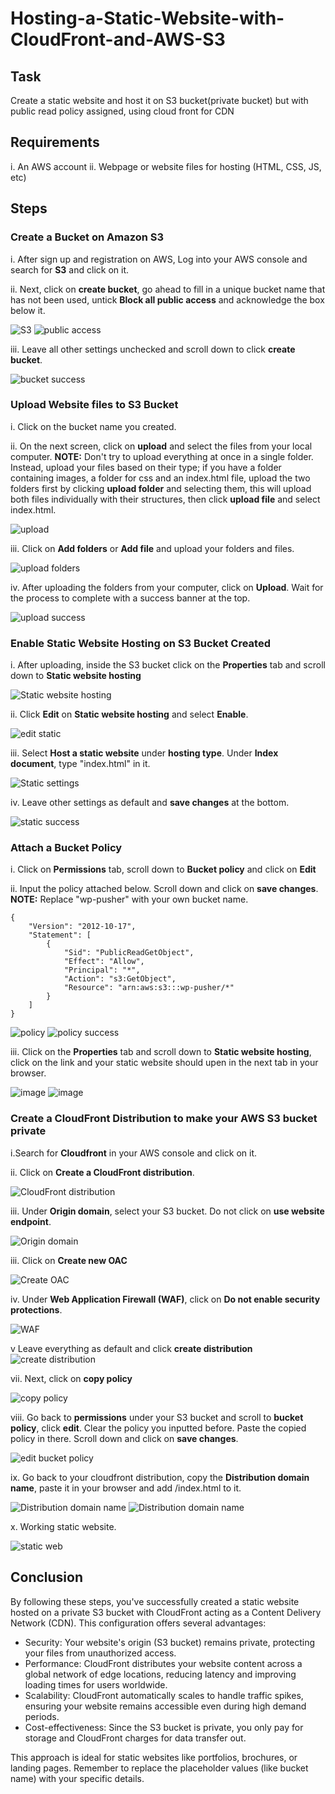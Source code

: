 # Hosting-a-Static-Website-with-CloudFront-and-AWS-S3

## Task
Create a static website and host it on S3 bucket(private bucket) but with public read policy assigned, using cloud front for CDN

## Requirements

i. An AWS account
ii. Webpage or website files for hosting (HTML, CSS, JS, etc)

## Steps 

### Create a Bucket on Amazon S3

i. After sign up and registration on AWS, Log into your AWS console and search for **S3** and click on it.

ii. Next, click on **create bucket**, go ahead to fill in a unique bucket name that has not been used, untick **Block all public access** and acknowledge the box below it.

![S3](./screenshots/one.png) ![public access](./screenshots/two.png)

iii. Leave all other settings unchecked and scroll down to click **create bucket**.

![bucket success](/screenshots/three.png)

### Upload Website files to S3 Bucket

i. Click on the bucket name you created.

ii. On the next screen, click on **upload** and select the files from your local computer. **NOTE:** Don't try to upload everything at once in a single folder. Instead, upload your files based on their type; if you have a folder containing images, a folder for css and an index.html file, upload the two folders first by clicking **upload folder** and selecting them, this will upload both files individually with their structures, then click **upload file** and select index.html.

![upload](./screenshots/four.png)

iii. Click on **Add folders** or **Add file** and upload your folders and files.

![upload folders](./screenshots/four4.png)

iv. After uploading the folders from your computer, click on **Upload**. Wait for the process to complete with a success banner at the top.

![upload success](./screenshots/five.png)

### Enable Static Website Hosting on S3 Bucket Created

i. After uploading, inside the S3 bucket click on the **Properties** tab and scroll down to **Static website hosting**

![Static website hosting](./screenshots/six.png)

ii. Click **Edit** on **Static website hosting** and select **Enable**.

![edit static](./screenshots/seven.png)

iii. Select **Host a static website** under **hosting type**. Under **Index document**, type "index.html" in it.

![Static settings](./screenshots/eight.png)

iv. Leave other settings as default and **save changes** at the bottom.

![static success](./screenshots/nine.png)

### Attach a Bucket Policy

i. Click on **Permissions** tab, scroll down to **Bucket policy** and click on **Edit**

ii. Input the policy attached below. Scroll down and click on **save changes**. **NOTE:** Replace "wp-pusher" with your own bucket name.

```
{
    "Version": "2012-10-17",
    "Statement": [
        {
            "Sid": "PublicReadGetObject",
            "Effect": "Allow",
            "Principal": "*",
            "Action": "s3:GetObject",
            "Resource": "arn:aws:s3:::wp-pusher/*"
        }
    ]
}
```

![policy](./screenshots/eleven.png)
![policy success](./screenshots/twelve.png)


iii. Click on the **Properties** tab and scroll down to **Static website hosting**, click on the link and your static website should upen in the next tab in your browser.

![image](./screenshots/thirteen.png)
![image](./screenshots/fourteen.png)


### Create a CloudFront Distribution to make your AWS S3 bucket private

i.Search for **Cloudfront** in your AWS console and click on it.

ii. Click on **Create a CloudFront distribution**.

![CloudFront distribution](./screenshots/fifteen.png)

iii. Under **Origin domain**, select your S3 bucket. Do not click on **use website endpoint**.

![Origin domain](./screenshots/sixteen.png)

iii. Click on **Create new OAC**

![Create OAC](./screenshots/seventeen.png)

iv. Under **Web Application Firewall (WAF)**, click on **Do not enable security protections**.

![WAF](./screenshots/eighteen.png)

v Leave everything as default and click **create distribution**
![create distribution](./screenshots/nineteen.png)

vii. Next, click on **copy policy**

![copy policy](./screenshots/twenty.png)

viii. Go back to **permissions** under your S3 bucket and scroll to **bucket policy**, click **edit**. Clear the policy you inputted before. Paste the copied policy in there. Scroll down and click on **save changes**.

![edit bucket policy](./screenshots/twenty1.png)

ix. Go back to your cloudfront distribution, copy the **Distribution domain name**, paste it in your browser and add /index.html to it.

![Distribution domain name](./screenshots/twenty15.png) ![Distribution domain name](./screenshots/twenty2.png)

x. Working static website.

![static web](./screenshots/twenty3.png)

## Conclusion

By following these steps, you've successfully created a static website hosted on a private S3 bucket with CloudFront acting as a Content Delivery Network (CDN). This configuration offers several advantages:

- Security: Your website's origin (S3 bucket) remains private, protecting your files from unauthorized access.
- Performance: CloudFront distributes your website content across a global network of edge locations, reducing latency and improving loading times for users worldwide.
- Scalability: CloudFront automatically scales to handle traffic spikes, ensuring your website remains accessible even during high demand periods.
- Cost-effectiveness: Since the S3 bucket is private, you only pay for storage and CloudFront charges for data transfer out.

This approach is ideal for static websites like portfolios, brochures, or landing pages. Remember to replace the placeholder values (like bucket name) with your specific details.